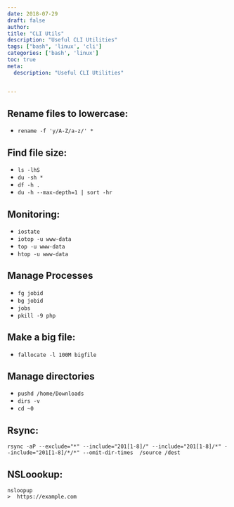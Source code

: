 ```yaml
---
date: 2018-07-29
draft: false
author:
title: "CLI Utils"
description: "Useful CLI Utilities"		
tags: ["bash", 'linux', 'cli']
categories: ['bash', 'linux']
toc: true
meta:
  description: "Useful CLI Utilities"		


---
```


## Rename files to lowercase: 

* ` rename -f 'y/A-Z/a-z/' * `

## Find file size:

* `ls -lhS`
* `du -sh *`
* `df -h .`
* `du -h --max-depth=1 | sort -hr`

## Monitoring:

* `iostate` 
* `iotop -u www-data`
* `top -u www-data`
* `htop -u www-data`

## Manage Processes 

* `fg jobid`
* `bg jobid`
* `jobs`
* `pkill -9 php`

## Make a big file: 

* `fallocate -l 100M bigfile`

## Manage directories 

* `pushd /home/Downloads`
* `dirs -v`
* `cd ~0`

## Rsync: 

```
rsync -aP --exclude="*" --include="201[1-8]/" --include="201[1-8]/*" --include="201[1-8]/*/*" --omit-dir-times  /source /dest
```

## NSLoookup: 

```
nsloopup
>  https://example.com
```


